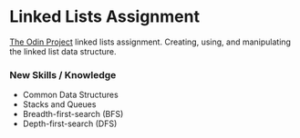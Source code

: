 # Linked Lists Assignment
[The Odin Project](https://www.theodinproject.com/) linked lists assignment. Creating, using, and manipulating the linked list data structure. 

### New Skills / Knowledge
- Common Data Structures
- Stacks and Queues
- Breadth-first-search (BFS)
- Depth-first-search (DFS)

